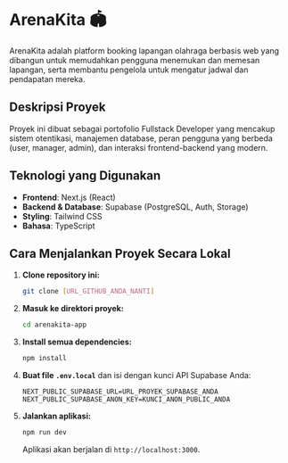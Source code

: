 # ArenaKita 🏟️

ArenaKita adalah platform booking lapangan olahraga berbasis web yang dibangun untuk memudahkan pengguna menemukan dan memesan lapangan, serta membantu pengelola untuk mengatur jadwal dan pendapatan mereka.

## Deskripsi Proyek

Proyek ini dibuat sebagai portofolio Fullstack Developer yang mencakup sistem otentikasi, manajemen database, peran pengguna yang berbeda (user, manager, admin), dan interaksi frontend-backend yang modern.

## Teknologi yang Digunakan

* **Frontend**: Next.js (React)
* **Backend & Database**: Supabase (PostgreSQL, Auth, Storage)
* **Styling**: Tailwind CSS
* **Bahasa**: TypeScript

## Cara Menjalankan Proyek Secara Lokal

1.  **Clone repository ini:**
    ```bash
    git clone [URL_GITHUB_ANDA_NANTI]
    ```

2.  **Masuk ke direktori proyek:**
    ```bash
    cd arenakita-app
    ```

3.  **Install semua dependencies:**
    ```bash
    npm install
    ```

4.  **Buat file `.env.local`** dan isi dengan kunci API Supabase Anda:
    ```env
    NEXT_PUBLIC_SUPABASE_URL=URL_PROYEK_SUPABASE_ANDA
    NEXT_PUBLIC_SUPABASE_ANON_KEY=KUNCI_ANON_PUBLIC_ANDA
    ```

5.  **Jalankan aplikasi:**
    ```bash
    npm run dev
    ```
    Aplikasi akan berjalan di `http://localhost:3000`.